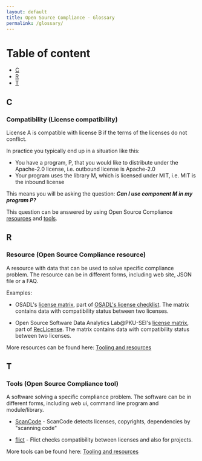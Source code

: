 ```yaml
---
layout: default
title: Open Source Compliance - Glossary
permalink: /glossary/
---
```


# Table of content

* [C](#osc-c)
* [R](#osc-r)
* [T](#osc-t)

<a id='osc-c'></a>
## C

### Compatibility (License compatibility)

License A is compatible with license B if the terms of the licenses do not conflict.

In practice you typically end up in a situation like this:
* You have a program, P, that you would like to distribute under the Apache-2.0 license, i.e. outbound license is Apache-2.0
* Your program uses the library M, which is licensed under MIT, i.e. MIT is the inbound license

This means you will be asking the question: ***Can I use component M in my program P?***

This question can be answered by using Open Source Compliance <a href="#osc-resources">resources</a> and <a href="#osc-tools">tools</a>. 

<a id='osc-r'></a>
## R

<a id='osc-resources'></a>
### Resource (Open Source Compliance resource)

A resource with data that can be used to solve specific compliance problem. The resource can be in different forms, including web site, JSON file or a FAQ.

Examples:

* OSADL's [license matrix](https://www.osadl.org/fileadmin/checklists/matrix.json), part of [OSADL's license checklist](https://www.osadl.org/Access-to-raw-data.oss-compliance-raw-data-access.0.html). The matrix contains data with compatibility status between two licenses.

* Open Source Software Data Analytics Lab@PKU-SEI's [license matrix](https://github.com/osslab-pku/RecLicense/blob/master/knowledge_base/files%20for%20program%20input/compatibility_63.csv), part of [RecLicense](https://github.com/osslab-pku/RecLicense). The matrix contains data with compatibility status between two licenses.

More resources can be found here: <a href="/tooling-resources/">Tooling and resources</a>

<a id='osc-t'></a>
## T

<a id='osc-tool'></a>
### Tools (Open Source Compliance tool)

A software solving a specific compliance problem. The software can be in different forms, including web ui, command line program and module/library.

* [ScanCode](https://github.com/aboutcode-org/scancode-toolkit/) - ScanCode detects licenses, copyrights, dependencies by "scanning code"

* [flict](https://github.com/vinland-technology/flict) -  Flict checks compatibility between licenses and also for projects.

More tools can be found here: <a href="/tooling-resources/">Tooling and resources</a>



